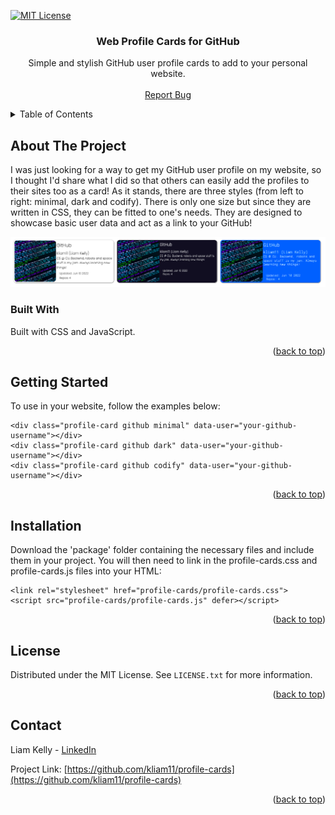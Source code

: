 <div id="top"></div>

<!-- PROJECT SHIELDS -->
<!--
*** I'm using markdown "reference style" links for readability.
*** Reference links are enclosed in brackets [ ] instead of parentheses ( ).
*** See the bottom of this document for the declaration of the reference variables
*** for contributors-url, forks-url, etc. This is an optional, concise syntax you may use.
*** https://www.markdownguide.org/basic-syntax/#reference-style-links
-->
[![MIT License][license-shield]][license-url]



<!-- PROJECT LOGO -->
<div align="center">

<h3 align="center">Web Profile Cards for GitHub</h3>

  <p align="center">
    Simple and stylish GitHub user profile cards to add to your personal website. 
    <br />
    <br />
    <a href="https://github.com/kliam11/profile-cards/issues">Report Bug</a>
  </p>
</div>



<!-- TABLE OF CONTENTS -->
<details>
  <summary>Table of Contents</summary>
  <ol>
    <li>
      <a href="#about-the-project">About The Project</a>
      <ul>
        <li><a href="#built-with">Built With</a></li>
      </ul>
    </li>
    <li>
      <a href="#getting-started">Getting Started</a>
      <ul>
        <li><a href="#installation">Installation</a></li>
      </ul>
    </li>
    <li><a href="#license">License</a></li>
    <li><a href="#contact">Contact</a></li>
  </ol>
</details>



<!-- ABOUT THE PROJECT -->
## About The Project

I was just looking for a way to get my GitHub user profile on my website, so I thought I'd share what I did so that others can easily add the profiles to their sites too as a card! As it stands, there are three styles (from left to right: minimal, dark and codify). There is only one size but since they are written in CSS, they can be fitted to one's needs. They are designed to showcase basic user data and act as a link to your GitHub! 

![profile-cards Screen Shot][product-screenshot]

### Built With

Built with CSS and JavaScript. 

<p align="right">(<a href="#top">back to top</a>)</p>



<!-- GETTING STARTED -->
## Getting Started

To use in your website, follow the examples below: 

```
<div class="profile-card github minimal" data-user="your-github-username"></div>
<div class="profile-card github dark" data-user="your-github-username"></div>
<div class="profile-card github codify" data-user="your-github-username"></div>  
```

<p align="right">(<a href="#top">back to top</a>)</p>


## Installation

Download the 'package' folder containing the necessary files and include them in your project. You will then need to link in the profile-cards.css and profile-cards.js files into your HTML: 

```
<link rel="stylesheet" href="profile-cards/profile-cards.css">
<script src="profile-cards/profile-cards.js" defer></script>
``` 

<p align="right">(<a href="#top">back to top</a>)</p>    


<!-- LICENSE -->
## License

Distributed under the MIT License. See `LICENSE.txt` for more information.

<p align="right">(<a href="#top">back to top</a>)</p>



<!-- CONTACT -->
## Contact

Liam Kelly - [LinkedIn][linkedin-url]

Project Link: [https://github.com/kliam11/profile-cards](https://github.com/kliam11/profile-cards)

<p align="right">(<a href="#top">back to top</a>)</p>


<!-- MARKDOWN LINKS & IMAGES -->
<!-- https://www.markdownguide.org/basic-syntax/#reference-style-links -->
[license-shield]: https://camo.githubusercontent.com/111148992d0253f8d5e36b62087d48a9eabb1d7244b2b7316214f47d5c9a8781/68747470733a2f2f696d672e736869656c64732e696f2f6769746875622f6c6963656e73652f6f74686e65696c647265772f426573742d524541444d452d54656d706c6174652e7376673f7374796c653d666f722d7468652d6261646765
[license-url]: https://github.com/kliam11/profile-cards/blob/main/LICENSE
[linkedin-shield]: https://img.shields.io/badge/-LinkedIn-black.svg?style=for-the-badge&logo=linkedin&colorB=555
[linkedin-url]: https://linkedin.com/in/liamakelly
[product-screenshot]: example.png
